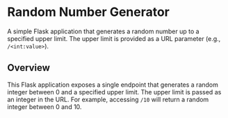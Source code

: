 # Random Number Generator 

A simple Flask application that generates a random number up to a specified upper limit. The upper limit is provided as a URL parameter (e.g., `/<int:value>`).

## Overview

This Flask application exposes a single endpoint that generates a random integer between 0 and a specified upper limit. The upper limit is passed as an integer in the URL. For example, accessing `/10` will return a random integer between 0 and 10.
